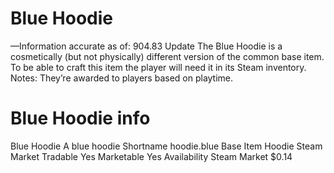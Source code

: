 # Blue Hoodie

—Information accurate as of: 904.83 Update
The Blue Hoodie is a cosmetically (but not physically) different version of the common base item. To be able to craft this item the player will need it in its Steam inventory.
Notes:
They’re awarded to players based on playtime.
# Blue Hoodie info

Blue Hoodie
A blue hoodie
Shortname
hoodie.blue
Base Item
Hoodie
Steam Market
Tradable
Yes
Marketable
Yes
Availability
Steam Market
$0.14
